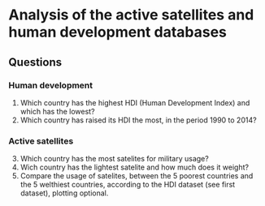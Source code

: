 # Analysis of the active satellites and human development databases

## Questions
### Human development
1. Which country has the highest HDI (Human Development Index) and which has the lowest?
2. Which country has raised its HDI the most, in the period 1990 to 2014?

### Active satellites
3. Which country has the most satelites for military usage?
4. Wich country has the lightest satelite and how much does it weight?
5. Compare the usage of satelites, between the 5 poorest countries and the 5 welthiest countries, according to the HDI dataset (see first dataset), plotting optional.